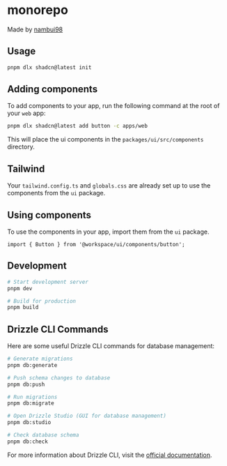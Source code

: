 # monorepo

Made by [nambui98](https://github.com/nambui98)

## Usage

```bash
pnpm dlx shadcn@latest init
```

## Adding components

To add components to your app, run the following command at the root of your `web` app:

```bash
pnpm dlx shadcn@latest add button -c apps/web
```

This will place the ui components in the `packages/ui/src/components` directory.

## Tailwind

Your `tailwind.config.ts` and `globals.css` are already set up to use the components from the `ui` package.

## Using components

To use the components in your app, import them from the `ui` package.

```tsx
import { Button } from '@workspace/ui/components/button';
```

## Development

```bash
# Start development server
pnpm dev

# Build for production
pnpm build
```

## Drizzle CLI Commands

Here are some useful Drizzle CLI commands for database management:

```bash
# Generate migrations
pnpm db:generate

# Push schema changes to database
pnpm db:push

# Run migrations
pnpm db:migrate

# Open Drizzle Studio (GUI for database management)
pnpm db:studio

# Check database schema
pnpm db:check
```

For more information about Drizzle CLI, visit the [official documentation](https://orm.drizzle.team/docs/overview).
